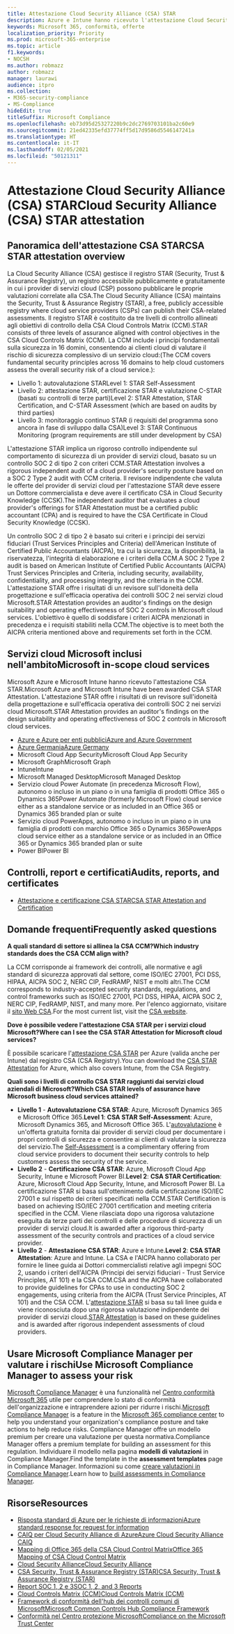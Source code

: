 ```yaml
---
title: Attestazione Cloud Security Alliance (CSA) STAR
description: Azure e Intune hanno ricevuto l'attestazione Cloud Security Alliance STAR, basata su un controllo indipendente.
keywords: Microsoft 365, conformità, offerte
localization_priority: Priority
ms.prod: microsoft-365-enterprise
ms.topic: article
f1.keywords:
- NOCSH
ms.author: robmazz
author: robmazz
manager: laurawi
audience: itpro
ms.collection:
- M365-security-compliance
- MS-Compliance
hideEdit: true
titleSuffix: Microsoft Compliance
ms.openlocfilehash: eb73d95d25327220b9c2dc2769703101ba2c60e9
ms.sourcegitcommit: 21ed42335efd37774ff5d17d9586d5546147241a
ms.translationtype: HT
ms.contentlocale: it-IT
ms.lasthandoff: 02/05/2021
ms.locfileid: "50121311"
---
```

# <a name="cloud-security-alliance-csa-star-attestation"></a><span data-ttu-id="b25e2-104">Attestazione Cloud Security Alliance (CSA) STAR</span><span class="sxs-lookup"><span data-stu-id="b25e2-104">Cloud Security Alliance (CSA) STAR attestation</span></span>

## <a name="csa-star-attestation-overview"></a><span data-ttu-id="b25e2-105">Panoramica dell'attestazione CSA STAR</span><span class="sxs-lookup"><span data-stu-id="b25e2-105">CSA STAR attestation overview</span></span>

<span data-ttu-id="b25e2-106">La Cloud Security Alliance (CSA) gestisce il registro STAR (Security, Trust & Assurance Registry), un registro accessibile pubblicamente e gratuitamente in cui i provider di servizi cloud (CSP) possono pubblicare le proprie valutazioni correlate alla CSA.</span><span class="sxs-lookup"><span data-stu-id="b25e2-106">The Cloud Security Alliance (CSA) maintains the Security, Trust & Assurance Registry (STAR), a free, publicly accessible registry where cloud service providers (CSPs) can publish their CSA-related assessments.</span></span> <span data-ttu-id="b25e2-107">Il registro STAR è costituito da tre livelli di controllo allineati agli obiettivi di controllo della CSA Cloud Controls Matrix (CCM).</span><span class="sxs-lookup"><span data-stu-id="b25e2-107">STAR consists of three levels of assurance aligned with control objectives in the CSA Cloud Controls Matrix (CCM).</span></span> <span data-ttu-id="b25e2-108">La CCM include i principi fondamentali sulla sicurezza in 16 domini, consentendo ai clienti cloud di valutare il rischio di sicurezza complessivo di un servizio cloud:</span><span class="sxs-lookup"><span data-stu-id="b25e2-108">(The CCM covers fundamental security principles across 16 domains to help cloud customers assess the overall security risk of a cloud service.):</span></span>

- <span data-ttu-id="b25e2-109">Livello 1: autovalutazione STAR</span><span class="sxs-lookup"><span data-stu-id="b25e2-109">Level 1: STAR Self-Assessment</span></span>
- <span data-ttu-id="b25e2-110">Livello 2: attestazione STAR, certificazione STAR e valutazione C-STAR (basati su controlli di terze parti)</span><span class="sxs-lookup"><span data-stu-id="b25e2-110">Level 2: STAR Attestation, STAR Certification, and C-STAR Assessment (which are based on audits by third parties)</span></span>
- <span data-ttu-id="b25e2-111">Livello 3: monitoraggio continuo STAR (i requisiti del programma sono ancora in fase di sviluppo dalla CSA)</span><span class="sxs-lookup"><span data-stu-id="b25e2-111">Level 3: STAR Continuous Monitoring (program requirements are still under development by CSA)</span></span>

<span data-ttu-id="b25e2-112">L'attestazione STAR implica un rigoroso controllo indipendente sul comportamento di sicurezza di un provider di servizi cloud, basato su un controllo SOC 2 di tipo 2 con criteri CCM.</span><span class="sxs-lookup"><span data-stu-id="b25e2-112">STAR Attestation involves a rigorous independent audit of a cloud provider's security posture based on a SOC 2 Type 2 audit with CCM criteria.</span></span> <span data-ttu-id="b25e2-113">Il revisore indipendente che valuta le offerte del provider di servizi cloud per l'attestazione STAR deve essere un Dottore commercialista e deve avere il certificato CSA in Cloud Security Knowledge (CCSK).</span><span class="sxs-lookup"><span data-stu-id="b25e2-113">The independent auditor that evaluates a cloud provider's offerings for STAR Attestation must be a certified public accountant (CPA) and is required to have the CSA Certificate in Cloud Security Knowledge (CCSK).</span></span>  
  
<span data-ttu-id="b25e2-114">Un controllo SOC 2 di tipo 2 è basato sui criteri e i principi dei servizi fiduciari (Trust Services Principles and Criteria) dell'American Institute of Certified Public Accountants (AICPA), tra cui la sicurezza, la disponibilità, la riservatezza, l'integrità di elaborazione e i criteri della CCM.</span><span class="sxs-lookup"><span data-stu-id="b25e2-114">A SOC 2 Type 2 audit is based on American Institute of Certified Public Accountants (AICPA) Trust Services Principles and Criteria, including security, availability, confidentiality, and processing integrity, and the criteria in the CCM.</span></span> <span data-ttu-id="b25e2-115">L'attestazione STAR offre i risultati di un revisore sull'idoneità della progettazione e sull'efficacia operativa dei controlli SOC 2 nei servizi cloud Microsoft.</span><span class="sxs-lookup"><span data-stu-id="b25e2-115">STAR Attestation provides an auditor's findings on the design suitability and operating effectiveness of SOC 2 controls in Microsoft cloud services.</span></span> <span data-ttu-id="b25e2-116">L'obiettivo è quello di soddisfare i criteri AICPA menzionati in precedenza e i requisiti stabiliti nella CCM.</span><span class="sxs-lookup"><span data-stu-id="b25e2-116">The objective is to meet both the AICPA criteria mentioned above and requirements set forth in the CCM.</span></span>

## <a name="microsoft-in-scope-cloud-services"></a><span data-ttu-id="b25e2-117">Servizi cloud Microsoft inclusi nell'ambito</span><span class="sxs-lookup"><span data-stu-id="b25e2-117">Microsoft in-scope cloud services</span></span>

<span data-ttu-id="b25e2-118">Microsoft Azure e Microsoft Intune hanno ricevuto l'attestazione CSA STAR.</span><span class="sxs-lookup"><span data-stu-id="b25e2-118">Microsoft Azure and Microsoft Intune have been awarded CSA STAR Attestation.</span></span> <span data-ttu-id="b25e2-119">L'attestazione STAR offre i risultati di un revisore sull'idoneità della progettazione e sull'efficacia operativa dei controlli SOC 2 nei servizi cloud Microsoft.</span><span class="sxs-lookup"><span data-stu-id="b25e2-119">STAR Attestation provides an auditor's findings on the design suitability and operating effectiveness of SOC 2 controls in Microsoft cloud services.</span></span>

- [<span data-ttu-id="b25e2-120">Azure e Azure per enti pubblici</span><span class="sxs-lookup"><span data-stu-id="b25e2-120">Azure and Azure Government</span></span>](https://aka.ms/AzureCompliance)
- [<span data-ttu-id="b25e2-121">Azure Germania</span><span class="sxs-lookup"><span data-stu-id="b25e2-121">Azure Germany</span></span>](https://aka.ms/AzureCompliance)
- <span data-ttu-id="b25e2-122">Microsoft Cloud App Security</span><span class="sxs-lookup"><span data-stu-id="b25e2-122">Microsoft Cloud App Security</span></span>
- <span data-ttu-id="b25e2-123">Microsoft Graph</span><span class="sxs-lookup"><span data-stu-id="b25e2-123">Microsoft Graph</span></span>
- <span data-ttu-id="b25e2-124">Intune</span><span class="sxs-lookup"><span data-stu-id="b25e2-124">Intune</span></span>
- <span data-ttu-id="b25e2-125">Microsoft Managed Desktop</span><span class="sxs-lookup"><span data-stu-id="b25e2-125">Microsoft Managed Desktop</span></span>
- <span data-ttu-id="b25e2-126">Servizio cloud Power Automate (in precedenza Microsoft Flow), autonomo o incluso in un piano o in una famiglia di prodotti Office 365 o Dynamics 365</span><span class="sxs-lookup"><span data-stu-id="b25e2-126">Power Automate (formerly Microsoft Flow) cloud service either as a standalone service or as included in an Office 365 or Dynamics 365 branded plan or suite</span></span>
- <span data-ttu-id="b25e2-127">Servizio cloud PowerApps, autonomo o incluso in un piano o in una famiglia di prodotti con marchio Office 365 o Dynamics 365</span><span class="sxs-lookup"><span data-stu-id="b25e2-127">PowerApps cloud service either as a standalone service or as included in an Office 365 or Dynamics 365 branded plan or suite</span></span> 
- <span data-ttu-id="b25e2-128">Power BI</span><span class="sxs-lookup"><span data-stu-id="b25e2-128">Power BI</span></span>

## <a name="audits-reports-and-certificates"></a><span data-ttu-id="b25e2-129">Controlli, report e certificati</span><span class="sxs-lookup"><span data-stu-id="b25e2-129">Audits, reports, and certificates</span></span>

- [<span data-ttu-id="b25e2-130">Attestazione e certificazione CSA STAR</span><span class="sxs-lookup"><span data-stu-id="b25e2-130">CSA STAR Attestation and Certification</span></span>](https://cloudsecurityalliance.org/star/registry/microsoft/)

## <a name="frequently-asked-questions"></a><span data-ttu-id="b25e2-131">Domande frequenti</span><span class="sxs-lookup"><span data-stu-id="b25e2-131">Frequently asked questions</span></span>

<span data-ttu-id="b25e2-132">**A quali standard di settore si allinea la CSA CCM?**</span><span class="sxs-lookup"><span data-stu-id="b25e2-132">**Which industry standards does the CSA CCM align with?**</span></span>

<span data-ttu-id="b25e2-133">La CCM corrisponde ai framework dei controlli, alle normative e agli standard di sicurezza approvati dal settore, come ISO/IEC 27001, PCI DSS, HIPAA, AICPA SOC 2, NERC CIP, FedRAMP, NIST e molti altri.</span><span class="sxs-lookup"><span data-stu-id="b25e2-133">The CCM corresponds to industry-accepted security standards, regulations, and control frameworks such as ISO/IEC 27001, PCI DSS, HIPAA, AICPA SOC 2, NERC CIP, FedRAMP, NIST, and many more.</span></span> <span data-ttu-id="b25e2-134">Per l'elenco aggiornato, visitare il [sito Web CSA](https://cloudsecurityalliance.org/).</span><span class="sxs-lookup"><span data-stu-id="b25e2-134">For the most current list, visit the [CSA website](https://cloudsecurityalliance.org/).</span></span>

<span data-ttu-id="b25e2-135">**Dove è possibile vedere l'attestazione CSA STAR per i servizi cloud Microsoft?**</span><span class="sxs-lookup"><span data-stu-id="b25e2-135">**Where can I see the CSA STAR Attestation for Microsoft cloud services?**</span></span>

<span data-ttu-id="b25e2-136">È possibile scaricare l'[attestazione CSA STAR](https://aka.ms/CSASTAR-Attestation) per Azure (valida anche per Intune) dal registro CSA (CSA Registry).</span><span class="sxs-lookup"><span data-stu-id="b25e2-136">You can download the [CSA STAR Attestation](https://aka.ms/CSASTAR-Attestation) for Azure, which also covers Intune, from the CSA Registry.</span></span>

<span data-ttu-id="b25e2-137">**Quali sono i livelli di controllo CSA STAR raggiunti dai servizi cloud aziendali di Microsoft?**</span><span class="sxs-lookup"><span data-stu-id="b25e2-137">**Which CSA STAR levels of assurance have Microsoft business cloud services attained?**</span></span>

- <span data-ttu-id="b25e2-138">**Livello 1** - **Autovalutazione CSA STAR**: Azure, Microsoft Dynamics 365 e Microsoft Office 365.</span><span class="sxs-lookup"><span data-stu-id="b25e2-138">**Level 1**: **CSA STAR Self-Assessment**: Azure, Microsoft Dynamics 365, and Microsoft Office 365.</span></span> <span data-ttu-id="b25e2-139">L'[autovalutazione](offering-csa-star-self-assessment.md) è un'offerta gratuita fornita dai provider di servizi cloud per documentare i propri controlli di sicurezza e consentire ai clienti di valutare la sicurezza del servizio.</span><span class="sxs-lookup"><span data-stu-id="b25e2-139">The [Self-Assessment](offering-csa-star-self-assessment.md) is a complimentary offering from cloud service providers to document their security controls to help customers assess the security of the service.</span></span>
- <span data-ttu-id="b25e2-140">**Livello 2** - **Certificazione CSA STAR**: Azure, Microsoft Cloud App Security, Intune e Microsoft Power BI.</span><span class="sxs-lookup"><span data-stu-id="b25e2-140">**Level 2**: **CSA STAR Certification**: Azure, Microsoft Cloud App Security, Intune, and Microsoft Power BI.</span></span> <span data-ttu-id="b25e2-141">La certificazione STAR si basa sull'ottenimento della certificazione ISO/IEC 27001 e sul rispetto dei criteri specificati nella CCM.</span><span class="sxs-lookup"><span data-stu-id="b25e2-141">STAR Certification is based on achieving ISO/IEC 27001 certification and meeting criteria specified in the CCM.</span></span> <span data-ttu-id="b25e2-142">Viene rilasciata dopo una rigorosa valutazione eseguita da terze parti dei controlli e delle procedure di sicurezza di un provider di servizi cloud.</span><span class="sxs-lookup"><span data-stu-id="b25e2-142">It is awarded after a rigorous third-party assessment of the security controls and practices of a cloud service provider.</span></span>
- <span data-ttu-id="b25e2-143">**Livello 2** - **Attestazione CSA STAR**: Azure e Intune.</span><span class="sxs-lookup"><span data-stu-id="b25e2-143">**Level 2**: **CSA STAR Attestation**: Azure and Intune.</span></span> <span data-ttu-id="b25e2-144">La CSA e l'AICPA hanno collaborato per fornire le linee guida ai Dottori commercialisti relative agli impegni SOC 2, usando i criteri dell'AICPA (Principi dei servizi fiduciari - Trust Service Principles, AT 101) e la CSA CCM.</span><span class="sxs-lookup"><span data-stu-id="b25e2-144">CSA and the AICPA have collaborated to provide guidelines for CPAs to use in conducting SOC 2 engagements, using criteria from the AICPA (Trust Service Principles, AT 101) and the CSA CCM.</span></span> <span data-ttu-id="b25e2-145">L'[attestazione STAR](offering-CSA-STAR-Attestation.md) si basa su tali linee guida e viene riconosciuta dopo una rigorosa valutazione indipendente dei provider di servizi cloud.</span><span class="sxs-lookup"><span data-stu-id="b25e2-145">[STAR Attestation](offering-CSA-STAR-Attestation.md) is based on these guidelines and is awarded after rigorous independent assessments of cloud providers.</span></span>

## <a name="use-microsoft-compliance-manager-to-assess-your-risk"></a><span data-ttu-id="b25e2-146">Usare Microsoft Compliance Manager per valutare i rischi</span><span class="sxs-lookup"><span data-stu-id="b25e2-146">Use Microsoft Compliance Manager to assess your risk</span></span>

<span data-ttu-id="b25e2-147">[Microsoft Compliance Manager](/microsoft-365/compliance/compliance-manager) è una funzionalità nel [Centro conformità Microsoft 365](/microsoft-365/compliance/microsoft-365-compliance-center) utile per comprendere lo stato di conformità dell'organizzazione e intraprendere azioni per ridurre i rischi.</span><span class="sxs-lookup"><span data-stu-id="b25e2-147">[Microsoft Compliance Manager](/microsoft-365/compliance/compliance-manager) is a feature in the [Microsoft 365 compliance center](/microsoft-365/compliance/microsoft-365-compliance-center) to help you understand your organization's compliance posture and take actions to help reduce risks.</span></span> <span data-ttu-id="b25e2-148">Compliance Manager offre un modello premium per creare una valutazione per questa normativa.</span><span class="sxs-lookup"><span data-stu-id="b25e2-148">Compliance Manager offers a premium template for building an assessment for this regulation.</span></span> <span data-ttu-id="b25e2-149">Individuare il modello nella pagina **modelli di valutazioni** in Compliance Manager.</span><span class="sxs-lookup"><span data-stu-id="b25e2-149">Find the template in the **assessment templates** page in Compliance Manager.</span></span> <span data-ttu-id="b25e2-150">Informazioni su come [creare valutazioni in Compliance Manager](/microsoft-365/compliance/compliance-manager-assessments).</span><span class="sxs-lookup"><span data-stu-id="b25e2-150">Learn how to [build assessments in Compliance Manager](/microsoft-365/compliance/compliance-manager-assessments).</span></span>

## <a name="resources"></a><span data-ttu-id="b25e2-151">Risorse</span><span class="sxs-lookup"><span data-stu-id="b25e2-151">Resources</span></span>

- [<span data-ttu-id="b25e2-152">Risposta standard di Azure per le richieste di informazioni</span><span class="sxs-lookup"><span data-stu-id="b25e2-152">Azure standard response for request for information</span></span>](https://aka.ms/AzureStandardRequestForInformation)
- [<span data-ttu-id="b25e2-153">CAIQ per Cloud Security Alliance di Azure</span><span class="sxs-lookup"><span data-stu-id="b25e2-153">Azure Cloud Security Alliance CAIQ</span></span>](https://aka.ms/AzureCSACAIQ)
- [<span data-ttu-id="b25e2-154">Mapping di Office 365 della CSA Cloud Control Matrix</span><span class="sxs-lookup"><span data-stu-id="b25e2-154">Office 365 Mapping of CSA Cloud Control Matrix</span></span>](https://aka.ms/Office365CSACloudControlMatrix)
- [<span data-ttu-id="b25e2-155">Cloud Security Alliance</span><span class="sxs-lookup"><span data-stu-id="b25e2-155">Cloud Security Alliance</span></span>](https://cloudsecurityalliance.org/)
- [<span data-ttu-id="b25e2-156">CSA Security, Trust & Assurance Registry (STAR)</span><span class="sxs-lookup"><span data-stu-id="b25e2-156">CSA Security, Trust & Assurance Registry (STAR)</span></span>](https://cloudsecurityalliance.org/star/)
- [<span data-ttu-id="b25e2-157">Report SOC 1, 2 e 3</span><span class="sxs-lookup"><span data-stu-id="b25e2-157">SOC 1, 2, and 3 Reports</span></span>](offering-soc.md)
- [<span data-ttu-id="b25e2-158">Cloud Controls Matrix (CCM)</span><span class="sxs-lookup"><span data-stu-id="b25e2-158">Cloud Controls Matrix (CCM)</span></span>](https://cloudsecurityalliance.org/group/cloud-controls-matrix/)
- [<span data-ttu-id="b25e2-159">Framework di conformità dell'hub dei controlli comuni di Microsoft</span><span class="sxs-lookup"><span data-stu-id="b25e2-159">Microsoft Common Controls Hub Compliance Framework</span></span>](https://www.microsoft.com/trust-center/compliance/compliance-overview)
- [<span data-ttu-id="b25e2-160">Conformità nel Centro protezione Microsoft</span><span class="sxs-lookup"><span data-stu-id="b25e2-160">Compliance on the Microsoft Trust Center</span></span>](https://www.microsoft.com/trust-center/compliance/compliance-overview)
